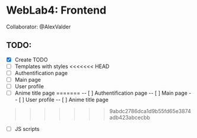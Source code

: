# WebLab4: Frontend

Collaborator: @AlexValder

## TODO:

- [x] Create TODO
- [ ] Templates with styles
<<<<<<< HEAD
 - [ ] Authentification page
 - [ ] Main page
 - [ ] User profile
 - [ ] Anime title page
=======
-- [ ] Authentification page
-- [ ] Main page
-- [ ] User profile
-- [ ] Anime title page
>>>>>>> 9abdc2786dca1d9b55fd65e3874adb423abcecbb
- [ ] JS scripts
